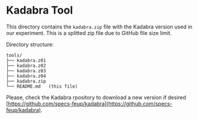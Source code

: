 # Kadabra Tool

This directory contains the `kadabra.zip` file with the Kadabra version used in our experiment. This is a splitted zip file due to GitHub file size limit.

Directory structure:

```
tools/
├── kadabra.z01
├── kadabra.z02
├── kadabra.z03
├── kadabra.z04
├── kadabra.zip
└── README.md   (this file)
```

Please, check the Kadabra rpository to download a new version if desired [https://github.com/specs-feup/kadabra](https://github.com/specs-feup/kadabra).